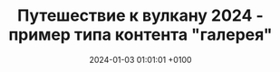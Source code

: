 ---
title: Путешествие к вулкану 2024 - пример типа контента "галерея"
date: 2024-01-03 01:01:01 +0100
draft: false
tags: [Путешествия, вулкан, 2024]
summary_photos_count: 5
---